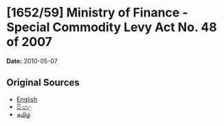 # [1652/59] Ministry of Finance - Special Commodity Levy Act No. 48 of 2007

**Date:** 2010-05-07

## Original Sources

- [English](https://documents.gov.lk/view/extra-gazettes/2010/5/1652-59_E.pdf)
- [සිංහල](https://documents.gov.lk/view/extra-gazettes/2010/5/1652-59_S.pdf)
- [தமிழ்](https://documents.gov.lk/view/extra-gazettes/2010/5/1652-59_T.pdf)
